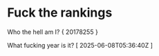 # Fuck the rankings

Who the hell am I?
{ 20178255 }

What fucking year is it?
[ 2025-06-08T05:36:40Z ]
